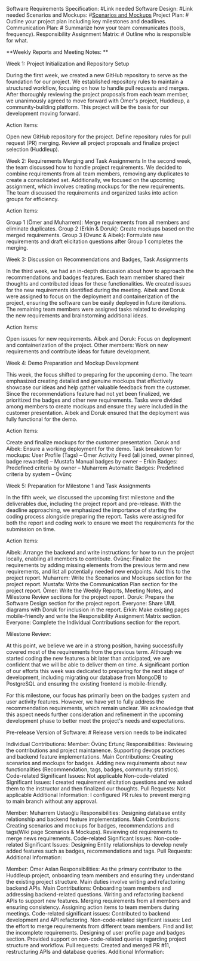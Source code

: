 Software Requirements Specification: #Link needed
Software Design: #Link needed
Scenarios and Mockups: #[Scenarios and Mockups](https://github.com/swe574-Fall2024-Group1/huddleup/wiki/Scenarios-&-Mockups)
Project Plan: # Outline your project plan including key milestones and deadlines.
Communication Plan: # Summarize how your team communicates (tools, frequency).
Responsibility Assignment Matrix: # Outline who is responsible for what.

**Weekly Reports and Meeting Notes:
**

Week 1: Project Initialization and Repository Setup

During the first week, we created a new GitHub repository to serve as the foundation for our project. We established repository rules to maintain a structured workflow, focusing on how to handle pull requests and merges. After thoroughly reviewing the project proposals from each team member, we unanimously agreed to move forward with Ömer's project, Huddleup, a community-building platform. This project will be the basis for our development moving forward.

Action Items:

Open new GitHub repository for the project.
Define repository rules for pull request (PR) merging.
Review all project proposals and finalize project selection (Huddleup).

Week 2: Requirements Merging and Task Assignments
In the second week, the team discussed how to handle project requirements. We decided to combine requirements from all team members, removing any duplicates to create a consolidated set. Additionally, we focused on the upcoming assignment, which involves creating mockups for the new requirements. The team discussed the requirements and organized tasks into action groups for efficiency.

Action Items:

Group 1 (Ömer and Muharrem): Merge requirements from all members and eliminate duplicates.
Group 2 (Erkin & Doruk): Create mockups based on the merged requirements.
Group 3 (Ovunc & Aibek): Formulate new requirements and draft elicitation questions after Group 1 completes the merging.


Week 3: Discussion on Recommendations and Badges, Task Assignments

In the third week, we had an in-depth discussion about how to approach the recommendations and badges features. Each team member shared their thoughts and contributed ideas for these functionalities. We created issues for the new requirements identified during the meeting. Aibek and Doruk were assigned to focus on the deployment and containerization of the project, ensuring the software can be easily deployed in future iterations. The remaining team members were assigned tasks related to developing the new requirements and brainstorming additional ideas.

Action Items:

Open issues for new requirements.
Aibek and Doruk: Focus on deployment and containerization of the project.
Other members: Work on new requirements and contribute ideas for future development.

Week 4: Demo Preparation and Mockup Development

This week, the focus shifted to preparing for the upcoming demo. The team emphasized creating detailed and genuine mockups that effectively showcase our ideas and help gather valuable feedback from the customer. Since the recommendations feature had not yet been finalized, we prioritized the badges and other new requirements. Tasks were divided among members to create mockups and ensure they were included in the customer presentation. Aibek and Doruk ensured that the deployment was fully functional for the demo.

Action Items:

Create and finalize mockups for the customer presentation.
Doruk and Aibek: Ensure a working deployment for the demo.
Task breakdown for mockups:
User Profile (Tags) – Ömer
Activity Feed (ali joined, owner pinned, badge rewarded) – Mustafa
Manual badges by owner – Erkin
Badges: Predefined criteria by owner – Muharrem
Automatic Badges: Predefined criteria by system – Övünç

Week 5: Preparation for Milestone 1 and Task Assignments

In the fifth week, we discussed the upcoming first milestone and the deliverables due, including the project report and pre-release. With the deadline approaching, we emphasized the importance of starting the coding process alongside preparing the report. Tasks were assigned for both the report and coding work to ensure we meet the requirements for the submission on time.

Action Items:

Aibek: Arrange the backend and write instructions for how to run the project locally, enabling all members to contribute.
Övünç: Finalize the requirements by adding missing elements from the previous term and new requirements, and list all potentially needed new endpoints. Add this to the project report.
Muharrem: Write the Scenarios and Mockups section for the project report.
Mustafa: Write the Communication Plan section for the project report.
Ömer: Write the Weekly Reports, Meeting Notes, and Milestone Review sections for the project report.
Doruk: Prepare the Software Design section for the project report.
Everyone: Share UML diagrams with Doruk for inclusion in the report.
Erkin: Make existing pages mobile-friendly and write the Responsibility Assignment Matrix section.
Everyone: Complete the Individual Contributions section for the report.


Milestone Review: 

At this point, we believe we are in a strong position, having successfully covered most of the requirements from the previous term. Although we started coding the new features a bit later than anticipated, we are confident that we will be able to deliver them on time. A significant portion of our efforts this week was dedicated to preparing for the next stage of development, including migrating our database from MongoDB to PostgreSQL and ensuring the existing frontend is mobile-friendly.

For this milestone, our focus has primarily been on the badges system and user activity features. However, we have yet to fully address the recommendation requirements, which remain unclear. We acknowledge that this aspect needs further consideration and refinement in the upcoming development phase to better meet the project's needs and expectations.

Pre-release Version of Software: # Release version needs to be indicated

Individual Contributions:
Member: Övünç Ertunç
Responsibilities: Reviewing the contributions and project maintanence. Supporting devops practices and backend feature implementations.
Main Contributions: Creating scenarios and mockups for badges. Adding new requirements about new functionalities (Recommendation, tags, badges, community statistics).
Code-related Significant Issues: Not applicable
Non-code-related Significant Issues: I created requirement elicitation questions and we asked them to the instructor and then finalized our thoughts. 
Pull Requests: Not applicable
Additional Information: I configured PR rules to prevent merging to main branch without any approval.

Member: Muharrem Ustaoğlu
Responsibilities: Designing database entity relationship and backend feature implementations.
Main Contributions: Creating scenarios and mockups for badges, recommendations and tags(Wiki page Scenarios & Mockups). Reviewing old requirements to merge news requirements. 
Code-related Significant Issues: 
Non-code-related Significant Issues: Designing Entity relationships to develop newly added features such as badges, recommendations and tags.
Pull Requests: 
Additional Information:

Member: Ömer Aslan
Responsibilities: As the primary contributor to the Huddleup project, onboarding team members and ensuring they understand the existing project structure. Main duties involve writing and refactoring backend APIs.
Main Contributions: Onboarding team members and addressing backend-related questions. Writing and refactoring backend APIs to support new features.
Merging requirements from all members and ensuring consistency. Assigning action items to team members during meetings.
Code-related significant issues: Contributed to backend development and API refactoring.
Non-code-related significant issues: Led the effort to merge requirements from different team members. Find and list the incomplete requirements. Designing of user profile page and badges section.
Provided support on non-code-related queries regarding project structure and workflow.
Pull requests: Created and merged PR #11, restructuring APIs and database queries.
Additional Information:
